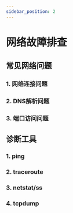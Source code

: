 ```yaml
---
sidebar_position: 2
---
```


# 网络故障排查

## 常见网络问题

### 1. 网络连接问题

### 2. DNS解析问题

### 3. 端口访问问题

## 诊断工具

### 1. ping

### 2. traceroute

### 3. netstat/ss

### 4. tcpdump